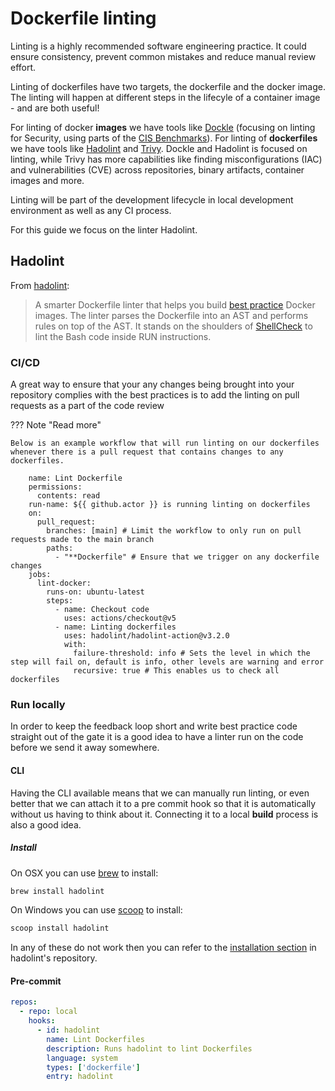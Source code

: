 # Dockerfile linting

Linting is a highly recommended software engineering practice. It could ensure consistency, prevent common mistakes and reduce manual review effort.

Linting of dockerfiles have two targets, the dockerfile and the docker image. The linting will happen at different steps in the lifecyle of a container image - and are both useful!

For linting of docker **images** we have tools like [Dockle](https://github.com/goodwithtech/dockle) (focusing on linting for Security, using parts of the [CIS Benchmarks](https://www.cisecurity.org/cis-benchmarks)). For linting of **dockerfiles** we have tools like [Hadolint](https://github.com/hadolint/hadolint) and [Trivy](https://trivy.dev/latest/). Dockle and Hadolint is focused on linting, while Trivy has more capabilities like finding misconfigurations (IAC) and vulnerabilities (CVE) across repositories, binary artifacts, container images and more.

Linting will be part of the development lifecycle in local development environment as well as any CI process.

For this guide we focus on the linter Hadolint.

## Hadolint

From [hadolint](https://github.com/hadolint/hadolint):
> A smarter Dockerfile linter that helps you build [best practice](https://docs.docker.com/engine/userguide/eng-image/dockerfile_best-practices) Docker images. The linter parses the Dockerfile into an AST and performs rules on top of the AST. It stands on the shoulders of [ShellCheck](https://github.com/koalaman/shellcheck) to lint the Bash code inside RUN instructions.


### CI/CD

A great way to ensure that your any changes being brought into your repository complies with the best practices is to add the linting on pull requests as a part of the code review

??? Note "Read more"


    Below is an example workflow that will run linting on our dockerfiles whenever there is a pull request that contains changes to any dockerfiles.

        name: Lint Dockerfile
        permissions:
          contents: read
        run-name: ${{ github.actor }} is running linting on dockerfiles
        on:
          pull_request:
            branches: [main] # Limit the workflow to only run on pull requests made to the main branch
            paths:
              - "**Dockerfile" # Ensure that we trigger on any dockerfile changes
        jobs:
          lint-docker:
            runs-on: ubuntu-latest
            steps:
              - name: Checkout code
                uses: actions/checkout@v5
              - name: Linting dockerfiles
                uses: hadolint/hadolint-action@v3.2.0
                with:
                  failure-threshold: info # Sets the level in which the step will fail on, default is info, other levels are warning and error
                  recursive: true # This enables us to check all dockerfiles

### Run locally

In order to keep the feedback loop short and write best practice code straight out of the gate it is a good idea to have a linter run on the code before we send it away somewhere.

#### CLI

Having the CLI available means that we can manually run linting, or even better that we can attach it to a pre commit hook so that it is automatically without us having to think about it. Connecting it to a local **build** process is also a good idea.

##### Install

On OSX you can use [brew](https://brew.sh/) to install:

```bash
brew install hadolint
```

On Windows you can use [scoop](https://github.com/lukesampson/scoop) to install:

```bash
scoop install hadolint
```

In any of these do not work then you can refer to the [installation section](https://github.com/hadolint/hadolint?tab=readme-ov-file#install) in hadolint's repository.

#### Pre-commit

```yaml
repos:
  - repo: local
    hooks:
      - id: hadolint
        name: Lint Dockerfiles
        description: Runs hadolint to lint Dockerfiles
        language: system
        types: ['dockerfile']
        entry: hadolint
```

